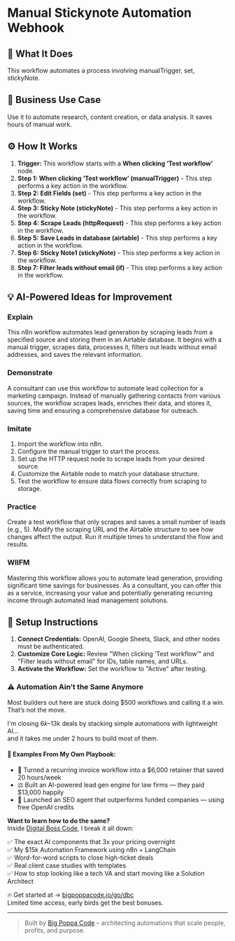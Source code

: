 # Manual Stickynote Automation Webhook

## 🚀 What It Does
This workflow automates a process involving manualTrigger, set, stickyNote.

## 💼 Business Use Case
Use it to automate research, content creation, or data analysis. It saves hours of manual work.

## ⚙️ How It Works
1.  **Trigger:** This workflow starts with a **When clicking ‘Test workflow’** node.
2. **Step 1: When clicking ‘Test workflow’ (manualTrigger)** - This step performs a key action in the workflow.
3. **Step 2: Edit Fields (set)** - This step performs a key action in the workflow.
4. **Step 3: Sticky Note (stickyNote)** - This step performs a key action in the workflow.
5. **Step 4: Scrape Leads (httpRequest)** - This step performs a key action in the workflow.
6. **Step 5: Save Leads in database (airtable)** - This step performs a key action in the workflow.
7. **Step 6: Sticky Note1 (stickyNote)** - This step performs a key action in the workflow.
8. **Step 7: Filter leads without email (if)** - This step performs a key action in the workflow.

## 💡 AI-Powered Ideas for Improvement
### Explain
This n8n workflow automates lead generation by scraping leads from a specified source and storing them in an Airtable database. It begins with a manual trigger, scrapes data, processes it, filters out leads without email addresses, and saves the relevant information.

### Demonstrate
A consultant can use this workflow to automate lead collection for a marketing campaign. Instead of manually gathering contacts from various sources, the workflow scrapes leads, enriches their data, and stores it, saving time and ensuring a comprehensive database for outreach.

### Imitate
1. Import the workflow into n8n.
2. Configure the manual trigger to start the process.
3. Set up the HTTP request node to scrape leads from your desired source.
4. Customize the Airtable node to match your database structure.
5. Test the workflow to ensure data flows correctly from scraping to storage.

### Practice
Create a test workflow that only scrapes and saves a small number of leads (e.g., 5). Modify the scraping URL and the Airtable structure to see how changes affect the output. Run it multiple times to understand the flow and results.

### WIIFM
Mastering this workflow allows you to automate lead generation, providing significant time savings for businesses. As a consultant, you can offer this as a service, increasing your value and potentially generating recurring income through automated lead management solutions.

## 🔧 Setup Instructions
1. **Connect Credentials:** OpenAI, Google Sheets, Slack, and other nodes must be authenticated.
2. **Customize Core Logic:** Review "When clicking ‘Test workflow’" and "Filter leads without email" for IDs, table names, and URLs.
3. **Activate the Workflow:** Set the workflow to "Active" after testing.

### ⚠️ Automation Ain’t the Same Anymore

Most builders out here are stuck doing $500 workflows and calling it a win.  
That’s not the move.  

I'm closing $6k–$13k deals by stacking simple automations with lightweight AI...  
and it takes me under 2 hours to build most of them.

#### 🧠 Examples From My Own Playbook:
- 🔁 Turned a recurring invoice workflow into a $6,000 retainer that saved 20 hours/week  
- ⚖️ Built an AI-powered lead gen engine for law firms — they paid $13,000 happily  
- 🚀 Launched an SEO agent that outperforms funded companies — using free OpenAI credits  

**Want to learn how to do the same?**  
Inside [Digital Boss Code](https://bigpoppacode.io/go/dbc), I break it all down:

✅ The exact AI components that 3x your pricing overnight  
✅ My $15k Automation Framework using n8n + LangChain  
✅ Word-for-word scripts to close high-ticket deals  
✅ Real client case studies with templates  
✅ How to stop looking like a tech VA and start moving like a Solution Architect  

🔥 Get started at → [bigpoppacode.io/go/dbc](https://bigpoppacode.io/go/dbc)  
Limited time access, early birds get the best bonuses.

---
> Built by [Big Poppa Code](https://bigpoppacode.io) – architecting automations that scale people, profits, and purpose.
